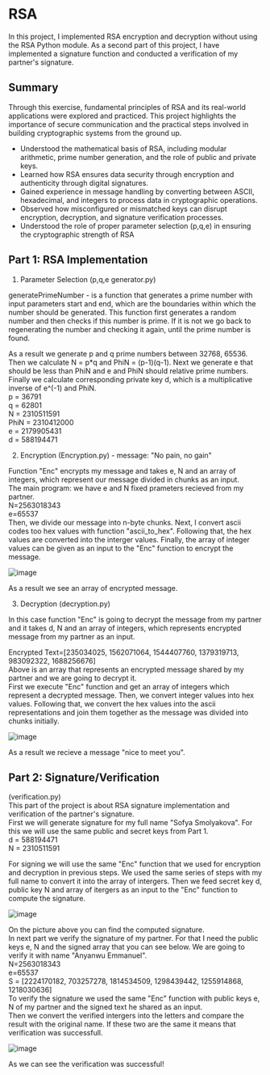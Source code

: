 # RSA
In this project, I implemented RSA encryption and decryption without using the RSA Python module. As a second part of this project, I have implemented a signature function and conducted a verification of my partner's signature.  

## Summary ##  
Through this exercise, fundamental principles of RSA and its real-world applications were explored and practiced. This project highlights the importance of secure communication and the practical steps involved in building cryptographic systems from the ground up.
- Understood the mathematical basis of RSA, including modular arithmetic, prime number generation, and the role of public and private keys.
- Learned how RSA ensures data security through encryption and authenticity through digital signatures.
- Gained experience in message handling by converting between ASCII, hexadecimal, and integers to process data in cryptographic operations.
- Observed how misconfigured or mismatched keys can disrupt encryption, decryption, and signature verification processes.
- Understood the role of proper parameter selection (p,q,e) in ensuring the cryptographic strength of RSA
  
## Part 1: RSA Implementation ##  
1) Parameter Selection (p,q,e generator.py)

generatePrimeNumber - is a function that generates a prime number with input parameters start and end, which are the boundaries within which the number should be generated. This function first generates a random number and then checks if this number is prime. If it is not we go back to regenerating the number and checking it again, until the prime number is found.  

As a result we generate p and q prime numbers between 32768, 65536. Then we calculate N = p*q and PhiN = (p-1)(q-1). Next we generate e that should be less than PhiN and e and PhiN should relative prime numbers. Finally we calculate corresponding private key d, which is a multiplicative inverse of e^(-1) and PhiN.  
p = 36791  
q = 62801  
N = 2310511591  
PhiN = 2310412000  
e = 2179905431  
d = 588194471  

2) Encryption (Encryption.py) - message: "No pain, no gain"

Function "Enc" encrypts my message and takes e, N and an array of integers, which represent our message divided in chunks as an input.  
The main program: we have e and N fixed prameters recieved from my partner.  
N=2563018343  
e=65537  
Then, we divide our message into n-byte chunks. Next, I convert ascii codes too hex values with function "ascii_to_hex". Following that, the hex values are converted into the interger values. Finally, the array of integer values can be given as an input to the "Enc" function to encrypt the message.   

![image](https://github.com/user-attachments/assets/3d27595d-dba3-4010-aac3-141fa81c4685)    

As a result we see an array of encrypted message.  

3) Decryption (decryption.py)

In this case function "Enc" is going to decrypt the message from my partner and it takes d, N and an array of integers, which represents encrypted message from my partner as an input.    

Encrypted Text=[235034025, 1562071064, 1544407760, 1379319713, 983092322, 1688256676]  
Above is an array that represents an encrypted message shared by my partner and we are going to decrypt it.  
First we execute "Enc" function and get an array of integers which represent a decrypted message. Then, we convert integer values into hex values. Following that, we convert the hex values into the ascii representations and join them together as the message was divided into chunks initially.  

![image](https://github.com/user-attachments/assets/1aeb6654-c80d-4316-ba13-be8cb0188f7c)  

As a result we recieve a message "nice to meet you".  

## Part 2: Signature/Verification ##  

(verification.py)  
This part of the project is about RSA signature implementation and verification of the partner's signature.  
First we will generate signature for my full name "Sofya Smolyakova". For this we will use the same public and secret keys from Part 1.  
d = 588194471  
N = 2310511591  

For signing we will use the same "Enc" function that we used for encryption and decryption in previous steps. We used the same series of steps with my full name to convert it into the array of intergers. Then we feed secret key d, public key N and array of itergers as an input to the "Enc" function to compute the signature.   

![image](https://github.com/user-attachments/assets/70525f7d-f941-4c68-8d05-2523eaf84676)  

On the picture above you can find the computed signature.   
In next part we verify the signature of my partner. For that I need the public keys e, N and the signed array that you can see below. We are going to verify it with name "Anyanwu Emmanuel".  
N=2563018343  
e=65537  
S =	[2224170182, 703257278, 1814534509, 1298439442, 1255914868, 1218030636]    
To verify the signature we used the same "Enc" function with public keys e, N of my partner and the signed text he shared as an input.  
Then we convert the verified intergers into the letters and compare the result with the original name. If these two are the same it means that verification was successfull.   

![image](https://github.com/user-attachments/assets/4b7ed1fa-c373-4d79-883f-54d0aa3996e9)  

As we can see the verification was successful!















